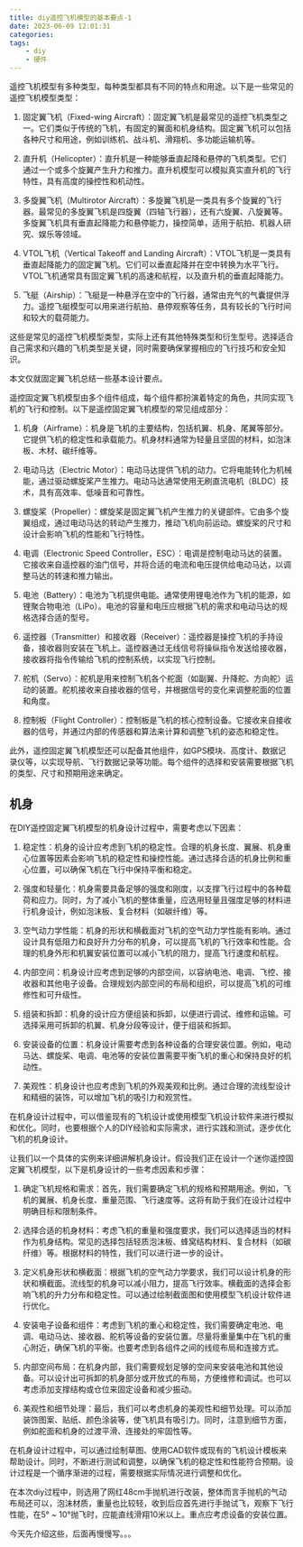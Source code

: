 ```yaml
---
title: diy遥控飞机模型的基本要点-1
date: 2023-06-09 12:01:31
categories:
tags:
    - diy
    - 硬件
---
```


遥控飞机模型有多种类型，每种类型都具有不同的特点和用途。以下是一些常见的遥控飞机模型类型：

1. 固定翼飞机（Fixed-wing Aircraft）：固定翼飞机是最常见的遥控飞机类型之一。它们类似于传统的飞机，有固定的翼面和机身结构。固定翼飞机可以包括各种尺寸和用途，例如训练机、战斗机、滑翔机、多功能运输机等。

2. 直升机（Helicopter）：直升机是一种能够垂直起降和悬停的飞机类型。它们通过一个或多个旋翼产生升力和推力。直升机模型可以模拟真实直升机的飞行特性，具有高度的操控性和机动性。

3. 多旋翼飞机（Multirotor Aircraft）：多旋翼飞机是一类具有多个旋翼的飞行器。最常见的多旋翼飞机是四旋翼（四轴飞行器），还有六旋翼、八旋翼等。多旋翼飞机具有垂直起降能力和悬停能力，操控简单，适用于航拍、机器人研究、娱乐等领域。

4. VTOL飞机（Vertical Takeoff and Landing Aircraft）：VTOL飞机是一类具有垂直起降能力的固定翼飞机。它们可以垂直起降并在空中转换为水平飞行。VTOL飞机通常具有固定翼飞机的高速和航程，以及直升机的垂直起降能力。

5. 飞艇（Airship）：飞艇是一种悬浮在空中的飞行器，通常由充气的气囊提供浮力。遥控飞艇模型可以用来进行航拍、悬停观察等任务，具有较长的飞行时间和较大的载荷能力。

这些是常见的遥控飞机模型类型，实际上还有其他特殊类型和衍生型号。选择适合自己需求和兴趣的飞机类型是关键，同时需要确保掌握相应的飞行技巧和安全知识。

<!-- more -->

本文仅就固定翼飞机总结一些基本设计要点。

遥控固定翼飞机模型由多个组件组成，每个组件都扮演着特定的角色，共同实现飞机的飞行和控制。以下是遥控固定翼飞机模型的常见组成部分：

1. 机身（Airframe）：机身是飞机的主要结构，包括机翼、机身、尾翼等部分。它提供飞机的稳定性和承载能力。机身材料通常为轻量且坚固的材料，如泡沫板、木材、碳纤维等。

2. 电动马达（Electric Motor）：电动马达提供飞机的动力。它将电能转化为机械能，通过驱动螺旋桨产生推力。电动马达通常使用无刷直流电机（BLDC）技术，具有高效率、低噪音和可靠性。

3. 螺旋桨（Propeller）：螺旋桨是固定翼飞机产生推力的关键部件。它由多个旋翼组成，通过电动马达的转动产生推力，推动飞机向前运动。螺旋桨的尺寸和设计会影响飞机的性能和飞行特性。

4. 电调（Electronic Speed Controller，ESC）：电调是控制电动马达的装置。它接收来自遥控器的油门信号，并将合适的电流和电压提供给电动马达，以调整马达的转速和推力输出。

5. 电池（Battery）：电池为飞机提供电能。通常使用锂电池作为飞机的能源，如锂聚合物电池（LiPo）。电池的容量和电压应根据飞机的需求和电动马达的规格选择合适的型号。

6. 遥控器（Transmitter）和接收器（Receiver）：遥控器是操控飞机的手持设备，接收器则安装在飞机上。遥控器通过无线信号将操纵指令发送给接收器，接收器将指令传输给飞机的控制系统，以实现飞行控制。

7. 舵机（Servo）：舵机是用来控制飞机各个舵面（如副翼、升降舵、方向舵）运动的装置。舵机接收来自接收器的信号，并根据信号的变化来调整舵面的位置和角度。

8. 控制板（Flight Controller）：控制板是飞机的核心控制设备。它接收来自接收器的信号，并通过内部的传感器和算法来计算和调整飞机的姿态和稳定性。

此外，遥控固定翼飞机模型还可以配备其他组件，如GPS模块、高度计、数据记录仪等，以实现导航、飞行数据记录等功能。每个组件的选择和安装需要根据飞机的类型、尺寸和预期用途来确定。

## 机身

在DIY遥控固定翼飞机模型的机身设计过程中，需要考虑以下因素：

1. 稳定性：机身的设计应考虑到飞机的稳定性。合理的机身长度、翼展、机身重心位置等因素会影响飞机的稳定性和操控性能。通过选择合适的机身比例和重心位置，可以确保飞机在飞行中保持平衡和稳定。

2. 强度和轻量化：机身需要具备足够的强度和刚度，以支撑飞行过程中的各种载荷和应力。同时，为了减小飞机的整体重量，应选用轻量且强度足够的材料进行机身设计，例如泡沫板、复合材料（如碳纤维）等。

3. 空气动力学性能：机身的形状和横截面对飞机的空气动力学性能有影响。通过设计具有低阻力和良好升力分布的机身，可以提高飞机的飞行效率和性能。合理的机身外形和机翼安装位置可以减小飞机的阻力，提高飞行速度和航程。

4. 内部空间：机身设计应考虑到足够的内部空间，以容纳电池、电调、飞控、接收器和其他电子设备。合理规划内部空间的布局和组织，可以提高飞机的可维修性和可升级性。

5. 组装和拆卸：机身的设计应方便组装和拆卸，以便进行调试、维修和运输。可选择采用可拆卸的机翼、机身分段等设计，便于组装和拆卸。

6. 安装设备的位置：机身设计需要考虑到各种设备的合理安装位置。例如，电动马达、螺旋桨、电调、电池等的安装位置需要平衡飞机的重心和保持良好的机动性。

7. 美观性：机身设计也应考虑到飞机的外观美观和比例。通过合理的流线型设计和精细的装饰，可以增加飞机的吸引力和观赏性。

在机身设计过程中，可以借鉴现有的飞机设计或使用模型飞机设计软件来进行模拟和优化。同时，也要根据个人的DIY经验和实际需求，进行实践和测试，逐步优化飞机的机身设计。

让我们以一个具体的实例来详细讲解机身设计。假设我们正在设计一个迷你遥控固定翼飞机模型，以下是机身设计的一些考虑因素和步骤：

1. 确定飞机规格和需求：首先，我们需要确定飞机的规格和预期用途。例如，飞机的翼展、机身长度、重量范围、飞行速度等。这将有助于我们在设计过程中明确目标和限制条件。

2. 选择合适的机身材料：考虑飞机的重量和强度要求，我们可以选择适当的材料作为机身结构。常见的选择包括轻质泡沫板、蜂窝结构材料、复合材料（如碳纤维）等。根据材料的特性，我们可以进行进一步的设计。

3. 定义机身形状和横截面：根据飞机的空气动力学要求，我们可以设计机身的形状和横截面。流线型的机身可以减小阻力，提高飞行效率。横截面的选择会影响飞机的升力分布和稳定性。可以通过绘制截面图和使用模型飞机设计软件进行优化。

4. 安装电子设备和组件：考虑到飞机的重心和稳定性，我们需要确定电池、电调、电动马达、接收器、舵机等设备的安装位置。尽量将重量集中在飞机的重心附近，确保飞机的平衡。也要考虑到各组件之间的线缆布局和连接方式。

5. 内部空间布局：在机身内部，我们需要规划足够的空间来安装电池和其他设备。可以设计出可拆卸的机身部分或开放式的布局，方便维修和调试。也可以考虑添加支撑结构或仓位来固定设备和减少振动。

6. 美观性和细节处理：最后，我们可以考虑机身的美观性和细节处理。可以添加装饰图案、贴纸、颜色涂装等，使飞机具有吸引力。同时，注意到细节方面，例如舵面和机身的过渡平滑、连接处的牢固性等。

在机身设计过程中，可以通过绘制草图、使用CAD软件或现有的飞机设计模板来帮助设计。同时，不断进行测试和调整，以确保飞机的稳定性和性能符合预期。设计过程是一个循序渐进的过程，需要根据实际情况进行调整和优化。

在本次diy过程中，则选用了网红48cm手抛机进行改装，整体而言手抛机的气动布局还可以，泡沫材质，重量也比较轻，收到后应首先进行手抛试飞，观察下飞行性能，在5° ~ 10°抛飞时，应能直线滑翔10米以上。重点应考虑设备的安装位置。

今天先介绍这些，后面再慢慢写。。。
